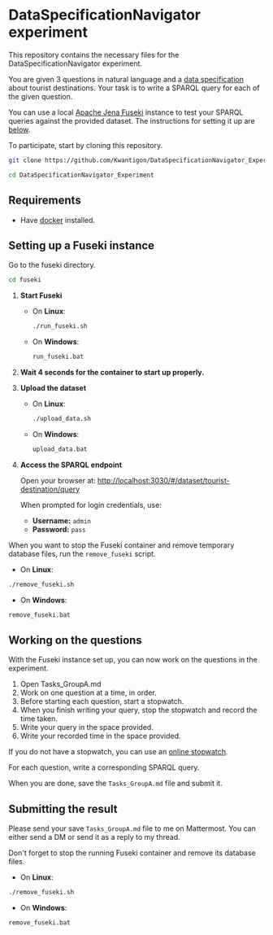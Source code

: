 # DataSpecificationNavigator experiment

This repository contains the necessary files for the DataSpecificationNavigator experiment.

You are given 3 questions in natural language and a [data specification](https://tool.dataspecer.com/api/preview/en/index.html?iri=d51bc125-f2f7-484b-8a57-f8f2b7291d69) about tourist destinations. Your task is to write a SPARQL query for each of the given question.

You can use a local [Apache Jena Fuseki](https://jena.apache.org/documentation/fuseki2/) instance to test your SPARQL queries against the provided dataset.
The instructions for setting it up are [below](#setting-up-a-fuseki-instance).

To participate, start by cloning this repository.

```bash
git clone https://github.com/Kwantigon/DataSpecificationNavigator_Experiment.git
```
```bash
cd DataSpecificationNavigator_Experiment
```

## Requirements

- Have [docker](https://www.docker.com/) installed.

## Setting up a Fuseki instance

Go to the fuseki directory.

```bash
cd fuseki
```

1. **Start Fuseki**

	 - On **Linux**:
		 ```bash
		 ./run_fuseki.sh
		 ```
	 - On **Windows**:
		 ```cmd
		 run_fuseki.bat
		 ```

2. **Wait 4 seconds for the container to start up properly.**

3. **Upload the dataset**
	 
	 - On **Linux**:
		 ```bash
		 ./upload_data.sh
		 ```
	 - On **Windows**:
		 ```cmd
		 upload_data.bat
		 ```

4. **Access the SPARQL endpoint**

	 Open your browser at: [http://localhost:3030/#/dataset/tourist-destination/query](http://localhost:3030/#/dataset/tourist-destination/query)

	 When prompted for login credentials, use:

	 - **Username:** `admin`
	 - **Password:** `pass`

When you want to stop the Fuseki container and remove temporary database files, run the `remove_fuseki` script.

- On **Linux**:
```bash
./remove_fuseki.sh
```
- On **Windows**:
```cmd
remove_fuseki.bat
```

## Working on the questions

With the Fuseki instance set up, you can now work on the questions in the experiment.

1. Open Tasks_GroupA.md
2. Work on one question at a time, in order.
3. Before starting each question, start a stopwatch.
4. When you finish writing your query, stop the stopwatch and record the time taken.
5. Write your query in the space provided.
6. Write your recorded time in the space provided.

If you do not have a stopwatch, you can use an [online stopwatch](https://www.timeanddate.com/stopwatch/).

For each question, write a corresponding SPARQL query.

When you are done, save the `Tasks_GroupA.md` file and submit it.

## Submitting the result

Please send your save `Tasks_GroupA.md` file to me on Mattermost. You can either send a DM or send it as a reply to my thread.

Don't forget to stop the running Fuseki container and remove its database files.

- On **Linux**:
```bash
./remove_fuseki.sh
```
- On **Windows**:
```cmd
remove_fuseki.bat
```
